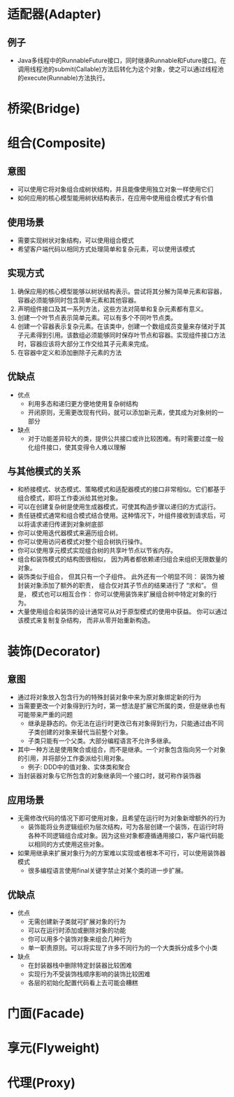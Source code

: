# 适配器(Adapter)

## 例子
* Java多线程中的RunnableFuture接口，同时继承Runnable和Future接口。在调用线程池的submit(Callable)方法后转化为这个对象，使之可以通过线程池的execute(Runnable)方法执行。
# 桥梁(Bridge)

# 组合(Composite)
## 意图
* 可以使用它将对象组合成树状结构，并且能像使用独立对象一样使用它们
* 如何应用的核心模型能用树状结构表示，在应用中使用组合模式才有价值
## 使用场景
* 需要实现树状对象结构，可以使用组合模式
* 希望客户端代码以相同方式处理简单和复杂元素，可以使用该模式
## 实现方式
1. 确保应用的核心模型能够以树状结构表示。尝试将其分解为简单元素和容器，容器必须能够同时包含简单元素和其他容器。
2. 声明组件接口及其一系列方法，这些方法对简单和复杂元素都有意义。
3. 创建一个叶节点表示简单元素。可以有多个不同叶节点类。
4. 创建一个容器表示复杂元素。在该类中，创建一个数组成员变量来存储对于其子元素得到引用。该数组必须能够同时保存叶节点和容器。实现组件接口方法时，容器应该将大部分工作交给其子元素来完成。
5. 在容器中定义和添加删除子元素的方法
## 优缺点
* 优点
  * 利用多态和递归更方便地使用复杂树结构
  * 开闭原则，无需更改现有代码，就可以添加新元素，使其成为对象树的一部分
* 缺点
  * 对于功能差异较大的类，提供公共接口或许比较困难。有时需要过度一般化组件接口，使其变得令人难以理解

## 与其他模式的关系
* 和桥接模式、状态模式、策略模式和适配器模式的接口非常相似。它们都基于组合模式，即将工作委派给其他对象。
* 可以在创建复杂树是使用生成器模式，可使其构造步骤以递归的方式运行。
* 责任链模式通常和组合模式结合使用。这种情况下，叶组件接收到请求后，可以将请求递归传递到对象树底部
* 你可以使用迭代器模式来遍历组合树。
* 你可以使用访问者模式对整个组合树执行操作。
* 你可以使用享元模式实现组合树的共享叶节点以节省内存。
* 组合和装饰模式的结构图很相似， 因为两者都依赖递归组合来组织无限数量的对象。
* 装饰类似于组合， 但其只有一个子组件。 此外还有一个明显不同： 装饰为被封装对象添加了额外的职责， 组合仅对其子节点的结果进行了 “求和”。
  但是， 模式也可以相互合作： 你可以使用装饰来扩展组合树中特定对象的行为。
* 大量使用组合和装饰的设计通常可从对于原型模式的使用中获益。 你可以通过该模式来复制复杂结构， 而非从零开始重新构造。

# 装饰(Decorator)
## 意图
* 通过将对象放入包含行为的特殊封装对象中来为原对象绑定新的行为
* 当需要更改一个对象得到行为时，第一想法是扩展它所属的类，但是继承也有可能带来严重的问题
  * 继承是静态的。你无法在运行时更改已有对象得到行为，只能通过由不同子类创建的对象来替代当前整个对象。
  * 子类只能有一个父类。大部分编程语言不允许多继承。
* 其中一种方法是使用聚合或组合，而不是继承。一个对象包含指向另一个对象的引用，并将部分工作委派给引用对象。
  * 例子: DDD中的值对象、实体类和聚合
* 当封装器对象与它所包含的对象继承同一个接口时，就可称作装饰器

## 应用场景
* 无需修改代码的情况下即可使用对象，且希望在运行时为对象新增额外的行为
  * 装饰能将业务逻辑组织为层次结构，可为各层创建一个装饰，在运行时将各种不同逻辑组合成对象。因为这些对象都遵循通用接口，客户端代码能以相同的方式使用这些对象。
* 如果用继承来扩展对象行为的方案难以实现或者根本不可行，可以使用装饰器模式
  * 很多编程语言使用final关键字禁止对某个类的进一步扩展。

## 优缺点
* 优点
  * 无需创建新子类就可扩展对象的行为
  * 可以在运行时添加或删除对象的功能
  * 你可以用多个装饰对象来组合几种行为
  * 单一职责原则。可以将实现了许多不同行为的一个大类拆分成多个小类
* 缺点
  * 在封装器栈中删除特定封装器比较困难
  * 实现行为不受装饰栈顺序影响的装饰比较困难
  * 各层的初始化配置代码看上去可能会糟糕

# 门面(Facade)

# 享元(Flyweight)

# 代理(Proxy)